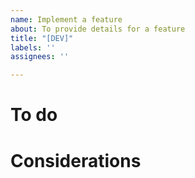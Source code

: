 ```yaml
---
name: Implement a feature
about: To provide details for a feature
title: "[DEV]"
labels: ''
assignees: ''

---
```


# To do

# Considerations
